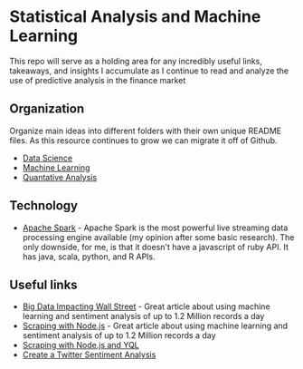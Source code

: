 Statistical Analysis and Machine Learning
===

This repo will serve as a holding area for any incredibly useful links, takeaways, and insights I accumulate as I continue to read and analyze the use of predictive analysis in the finance market


Organization
---

Organize main ideas into different folders with their own unique README files. As this resource continues to grow we can migrate it off of Github.

* [Data Science](https://github.com/igolden/stats-and-machine-learning/tree/master/data-science)
* [Machine Learning](https://github.com/igolden/stats-and-machine-learning/tree/master/machine-learning)
* [Quantative Analysis](https://github.com/igolden/stats-and-machine-learning/tree/master/quantatative-analysis)


Technology
---

* [Apache Spark](http://spark.apache.org/) - Apache Spark is the most powerful live streaming data processing engine available (my opinion after some basic research). The only downside, for me, is that it doesn't have a javascript of ruby API. It has java, scala, python, and R APIs.

Useful links
---

* [Big Data Impacting Wall Street](http://radar.oreilly.com/2015/05/data-science-makes-an-impact-on-wall-street.html) - Great article about using machine learning and sentiment analysis of up to 1.2 Million records a day
* [Scraping with Node.js](https://scotch.io/tutorials/scraping-the-web-with-node-js) - Great article about using machine learning and sentiment analysis of up to 1.2 Million records a day
* [Scraping with Node.js and YQL](http://code.tutsplus.com/tutorials/web-scraping-with-node-js--net-25560)
* [Create a Twitter Sentiment Analysis](http://datascienceplus.com/how-to-create-a-twitter-sentiment-analysis-using-r-and-shiny/)

